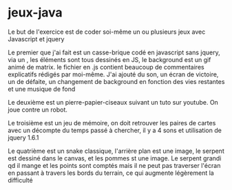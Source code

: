 # jeux-java

Le but de l'exercice est de coder soi-même un ou plusieurs jeux avec Javascript et jquery

Le premier que j'ai fait est un casse-brique codé en javascript sans jquery, via un <canvas>,
  les éléments sont tous dessinés en JS, le background est un gif animé de matrix.
le fichier en .js contient beaucoup de commentaires explicatifs rédigés par moi-même.
J'ai ajouté du son, un écran de victoire, un de défaite, un changement de background en fonction
  des vies restantes et une musique de fond

Le deuxième est un pierre-papier-ciseaux suivant un tuto sur youtube. On joue contre un robot.

Le troisième est un jeu de mémoire, on doit retrouver les paires de cartes avec un décompte du
temps passé à chercher, il y a 4 sons et utilisation de jquery 1.6.1

Le quatrième est un snake classique, l'arrière plan est une image, le serpent est dessiné dans 
le canvas, et les pommes st une image. Le serpent grandi qd il mange et les points sont comptés
mais il ne peut pas traverser l'écran en passant à travers les bords du terrain, ce qui augmente
 légèrement la difficulté
